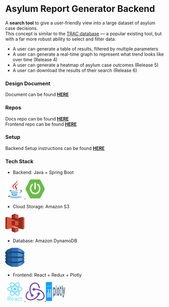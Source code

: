 # Asylum Report Generator Backend

A **search tool** to give a user-friendly view into a large dataset of asylum case decisions. <br/>
This concept is similar to the [TRAC database](https://trac.syr.edu/phptools/immigration/asylum/) — a popular 
existing tool, but with a far more robust ability to select and filter data.
* A user can generate a table of results, filtered by multiple parameters
* A user can generate a real-time graph to represent what trend looks
  like over time (Release 4)
* A user can generate a heatmap of asylum case outcomes (Release 5)
* A user can download the results of their search (Release 6)

### Design Document
Document can be found [**HERE**](documentation/design_document.md)


### Repos
Docs repo can be found [**HERE**](https://github.com/BloomTech-Labs/asylum-rg-docs) <br/>
Frontend repo can be found [**HERE**](https://github.com/BloomTech-Labs/asylum-rg-fe)


### Setup
Backend Setup instructions can be found [**HERE**](https://www.notion.so/bloomtech/BE-Local-Setup-794f197185c046ccb9e2e9f073268cbe)


### Tech Stack

- Backend: Java + Spring Boot
<p align="left">
<a href="https://www.java.com" target="_blank" rel="noreferrer"> 
<img src="https://raw.githubusercontent.com/devicons/devicon/master/icons/java/java-original.svg" alt="java" width="60" height="60"/> </a>
<a href="https://spring.io/projects/spring-boot" target="_blank" rel="noreferrer"> 
<img src="/documentation/images/spring_boot_logo.png" alt="spring" width="60" height="60"/> </a>
</p>


- Cloud Storage: Amazon S3
<p align="left">
<a href="https://docs.aws.amazon.com/AmazonS3/latest/userguide/Welcome.html" target="_blank" rel="noreferrer"> 
<img src= "documentation/images/aws_s3.png" alt="S3" width="60" height="60"/> </a>
</p>


- Database: Amazon DynamoDB
<p align="left">
<a href="https://docs.aws.amazon.com/amazondynamodb/latest/developerguide/Introduction.html" target="_blank" rel="noreferrer"> 
<img src= "documentation/images/aws_dynamodb.svg" alt="DynamoDB" width="60" height="60"/> </a>
</p>


- Frontend: React + Redux + Plotly
<p align="left">
<a href="https://reactjs.org/" target="_blank" rel="noreferrer"> 
<img src="https://raw.githubusercontent.com/devicons/devicon/master/icons/react/react-original-wordmark.svg" alt="react" width="60" height="60"/> </a>
<a href="https://redux.js.org/" target="_blank" rel="noreferrer"> 
<img src="https://raw.githubusercontent.com/devicons/devicon/master/icons/redux/redux-original.svg" alt="react" width="60" height="60"/> </a>
<a href="https://plotly.com/" target="_blank" rel="noreferrer"> 
<img src= "documentation/images/plotly.png" alt="Plotly" width="60" height="60"/> </a>
</p>

